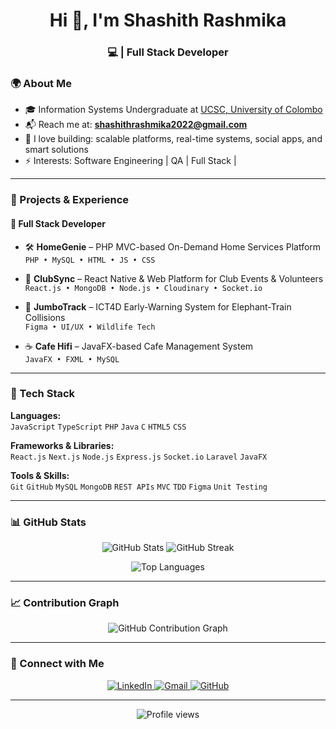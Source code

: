 <h1 align="center">Hi 👋, I'm Shashith Rashmika</h1>
<h3 align="center">💻 | Full Stack Developer </h3>




### 🌍 About Me

- 🎓 Information Systems Undergraduate at [UCSC, University of Colombo](https://ucsc.cmb.ac.lk/)
- 📬 Reach me at: **shashithrashmika2022@gmail.com**
- 💬 I love building: scalable platforms, real-time systems, social apps, and smart solutions
- ⚡ Interests: Software Engineering | QA | Full Stack |

---

### 🔨 Projects & Experience

#### 💼 Full Stack Developer

- 🛠️ **HomeGenie** – PHP MVC-based On-Demand Home Services Platform  
  `PHP • MySQL • HTML • JS • CSS`

- 🔔 **ClubSync** – React Native & Web Platform for Club Events & Volunteers  
  `React.js • MongoDB • Node.js • Cloudinary • Socket.io`

<!--- 🧊 **ChillCampus** – Next.js Based Social Platform for University Students  
  `Next.js • Express.js • MongoDB • TypeScript`

- 💬 **Chatty Chatty** – Secure One-to-One Chat App  
  `React.js • MongoDB • Socket.io • Express.js`-->

- 🐘 **JumboTrack** – ICT4D Early-Warning System for Elephant-Train Collisions  
  `Figma • UI/UX • Wildlife Tech`

- ☕ **Cafe Hifi** – JavaFX-based Cafe Management System  
  `JavaFX • FXML • MySQL`

---

### 🚀 Tech Stack

**Languages:**  
`JavaScript` `TypeScript` `PHP` `Java` `C` `HTML5` `CSS`

**Frameworks & Libraries:**  
`React.js` `Next.js` `Node.js` `Express.js` `Socket.io` `Laravel` `JavaFX`

**Tools & Skills:**  
`Git` `GitHub` `MySQL` `MongoDB` `REST APIs` `MVC` `TDD` `Figma` `Unit Testing`

---

### 📊 GitHub Stats

<p align="center">
  <img src="https://github-readme-stats.vercel.app/api?username=shashithucsc&show_icons=true&theme=tokyonight" alt="GitHub Stats" />
  <img src="https://streak-stats.demolab.com?user=shashithucsc&theme=tokyonight" alt="GitHub Streak" />
</p>

<p align="center">
  <img src="https://github-readme-stats.vercel.app/api/top-langs/?username=shashithucsc&layout=compact&theme=tokyonight" alt="Top Languages" />
</p>

---

### 📈 Contribution Graph

<p align="center">
  <img src="https://github-readme-activity-graph.vercel.app/graph?username=shashithucsc&theme=tokyo-night" alt="GitHub Contribution Graph" />
</p>

---

### 🔗 Connect with Me

<p align="center">
  <a href="https://linkedin.com/in/shashithrashmika" target="_blank">
    <img src="https://img.shields.io/badge/LinkedIn-blue?style=for-the-badge&logo=linkedin" alt="LinkedIn" />
  </a>
  <a href="mailto:shashithrashmika2022@gmail.com">
    <img src="https://img.shields.io/badge/Gmail-D14836?style=for-the-badge&logo=gmail&logoColor=white" alt="Gmail" />
  </a>
  <a href="https://github.com/shashithucsc" target="_blank">
    <img src="https://img.shields.io/badge/GitHub-100000?style=for-the-badge&logo=github&logoColor=white" alt="GitHub" />
  </a>
</p>

---



<p align="center">
  <img src="https://komarev.com/ghpvc/?username=shashithucsc&label=Profile+Views&color=blue&style=flat" alt="Profile views" />
</p>
